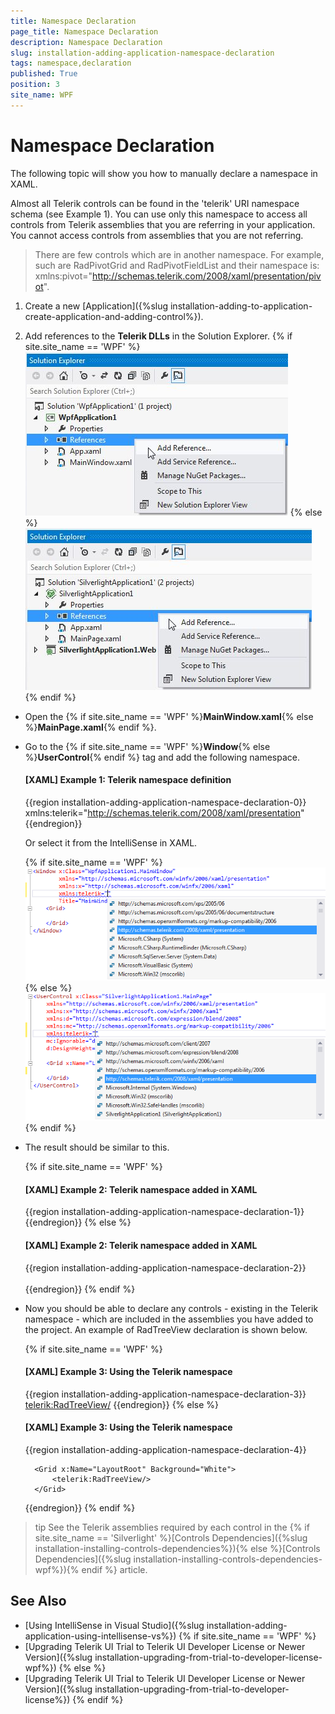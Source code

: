 ```yaml
---
title: Namespace Declaration
page_title: Namespace Declaration
description: Namespace Declaration
slug: installation-adding-application-namespace-declaration
tags: namespace,declaration
published: True
position: 3
site_name: WPF
---
```


# Namespace Declaration

The following topic will show you how to manually declare a namespace in XAML.

Almost all Telerik controls can be found in the 'telerik' URI namespace schema (see Example 1). You can use only this namespace to access all controls from Telerik assemblies that you are referring in your application. You cannot access controls from assemblies that you are not referring.
        
>There are few controls which are in another namespace. For example, such are RadPivotGrid and RadPivotFieldList and their namespace is: xmlns:pivot="http://schemas.telerik.com/2008/xaml/presentation/pivot". 
        	
1. Create a new [Application]({%slug installation-adding-to-application-create-application-and-adding-control%}).
    	
2. Add references to the __Telerik DLLs__ in the Solution Explorer.
	{% if site.site_name == 'WPF' %}
	![Common Installing Namespace Declaration 0](images/installation-adding-application-namespace-declaration-0.png)
	{% else %}
	![Common Installing Namespace Declaration 1](images/installation-adding-application-namespace-declaration-1.png)
	{% endif %}

* Open the {% if site.site_name == 'WPF' %}__MainWindow.xaml__{% else %}__MainPage.xaml__{% endif %}.
   	
* Go to the {% if site.site_name == 'WPF' %}__Window__{% else %}__UserControl__{% endif %} tag and add the following namespace.
          	
	#### __[XAML] Example 1: Telerik namespace definition__ 
	{{region installation-adding-application-namespace-declaration-0}}
		xmlns:telerik="http://schemas.telerik.com/2008/xaml/presentation"
	{{endregion}}

	Or select it from the IntelliSense in XAML.

	{% if site.site_name == 'WPF' %}
	![Common Installing Namespace Declaration 1](images/installation-adding-application-using-intellisense-vs-wpf-0.png)
	{% else %}
	![Common Installing Namespace Declaration 2](images/installation-adding-application-using-intellisense-vs-wpf-1.png)
	{% endif %}

* The result should be similar to this.

	{% if site.site_name == 'WPF' %}
	#### __[XAML] Example 2: Telerik namespace added in XAML__
	{{region installation-adding-application-namespace-declaration-1}}
		<Window x:Class="WpfApplication1.MainWindow"
				xmlns="http://schemas.microsoft.com/winfx/2006/xaml/presentation"
				xmlns:x="http://schemas.microsoft.com/winfx/2006/xaml"
				xmlns:telerik="http://schemas.telerik.com/2008/xaml/presentation"
				Title="MainWindow" Height="350" Width="525">
			<Grid>
			</Grid>
		</Window>
	{{endregion}}
	{% else %}
	#### __[XAML] Example 2: Telerik namespace added in XAML__
	{{region installation-adding-application-namespace-declaration-2}}
	<UserControl x:Class="SilverlightApplication1.MainPage"
	    xmlns="http://schemas.microsoft.com/winfx/2006/xaml/presentation"
	    xmlns:x="http://schemas.microsoft.com/winfx/2006/xaml"
	    xmlns:d="http://schemas.microsoft.com/expression/blend/2008"
	    xmlns:mc="http://schemas.openxmlformats.org/markup-compatibility/2006"
	    xmlns:telerik="http://schemas.telerik.com/2008/xaml/presentation"
	    mc:Ignorable="d"
	    d:DesignHeight="300" d:DesignWidth="400">	
	    <Grid x:Name="LayoutRoot" Background="White">	        
	    </Grid>
	</UserControl>
	{{endregion}}
	{% endif %}

* Now you should be able to declare any controls - existing in the Telerik namespace - which are included in the assemblies you have added to the project. An example of RadTreeView declaration is shown below.

	{% if site.site_name == 'WPF' %}
	#### __[XAML] Example 3: Using the Telerik namespace__
	{{region installation-adding-application-namespace-declaration-3}}
		<Window x:Class="WpfApplication1.MainWindow"
				xmlns="http://schemas.microsoft.com/winfx/2006/xaml/presentation"
				xmlns:x="http://schemas.microsoft.com/winfx/2006/xaml"
				xmlns:telerik="http://schemas.telerik.com/2008/xaml/presentation"
				Title="MainWindow" Height="350" Width="525">
			<Grid>
				<telerik:RadTreeView/>
			</Grid>
		</Window>
	{{endregion}}
	{% else %}
	#### __[XAML] Example 3: Using the Telerik namespace__
	{{region installation-adding-application-namespace-declaration-4}}
	<UserControl x:Class="SilverlightApplication1.MainPage"
	    xmlns="http://schemas.microsoft.com/winfx/2006/xaml/presentation"
	    xmlns:x="http://schemas.microsoft.com/winfx/2006/xaml"
	    xmlns:d="http://schemas.microsoft.com/expression/blend/2008"
	    xmlns:mc="http://schemas.openxmlformats.org/markup-compatibility/2006"
	    xmlns:telerik="http://schemas.telerik.com/2008/xaml/presentation"
	    mc:Ignorable="d"
	    d:DesignHeight="300" d:DesignWidth="400">
	    
	    <Grid x:Name="LayoutRoot" Background="White">
	        <telerik:RadTreeView/>
	    </Grid>
	</UserControl>
	{{endregion}}
	{% endif %}

>tip See the Telerik assemblies required by each control in the {% if site.site_name == 'Silverlight' %}[Controls Dependencies]({%slug installation-installing-controls-dependencies%}){% else %}[Controls Dependencies]({%slug installation-installing-controls-dependencies-wpf%}){% endif %} article.

## See Also  
 * [Using IntelliSense in Visual Studio]({%slug installation-adding-application-using-intellisense-vs%})
 {% if site.site_name == 'WPF' %}
 * [Upgrading Telerik UI Trial to Telerik UI Developer License or Newer Version]({%slug installation-upgrading-from-trial-to-developer-license-wpf%}) 
 {% else %}
 * [Upgrading Telerik UI Trial to Telerik UI Developer License or Newer Version]({%slug installation-upgrading-from-trial-to-developer-license%}) 
 {% endif %}
